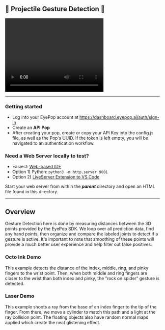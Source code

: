 ## 🚀 Projectile Gesture Detection 🚀

<video width="320" height="240" controls>
  <source src="./imgs/spider.github.mp4" type="video/mp4">
</video>

---

### Getting started

- Log into your EyePop account at https://dashboard.eyepop.ai/auth/sign-in
- Create an **API Pop**
- After creating your pop, create or copy your API Key into the config.js file, as well as the Pop's UUID. If the token is left empty, you will be navigated to an authentication workflow.

### Need a Web Server locally to test?

- Easiest: [Web-based IDE](https://replit.com/)
- Option 1) Python: `python3 -m http.server 9001`
- Option 2) [LiveServer Extension to VS Code](https://marketplace.visualstudio.com/items?itemName=ritwickdey.LiveServer)

Start your web server from within the **_parent_** directory and open an HTML file found in this directory.

---

## Overview

Gesture Detection here is done by measuring distances between the 3D points provided by the EyePop SDK. We loop over all prediction data, find any hand points, then organize and compare the labeled joints to detect if a gesture is active.
It's important to note that smoothing of these points will provide a much better user experience and help filter out false positives.

### Octo Ink Demo

This example detects the distance of the index, middle, ring, and pinky fingers to the wrist point. Then, when both middle and ring fingers are closer to the wrist than both index and pinky, the "rock on spider" gesture is detected.

### Laser Demo

This example shoots a ray from the base of an index finger to the tip of the finger. From there, we move a cylinder to match this path and a light at the ray collision point. The floating objects also have random normal maps applied which create the neat glistening effect.
